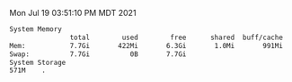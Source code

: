Mon Jul 19 03:51:10 PM MDT 2021
```bash
System Memory
               total        used        free      shared  buff/cache   available
Mem:           7.7Gi       422Mi       6.3Gi       1.0Mi       991Mi       7.0Gi
Swap:          7.7Gi          0B       7.7Gi
System Storage
571M	.
```
```bash
